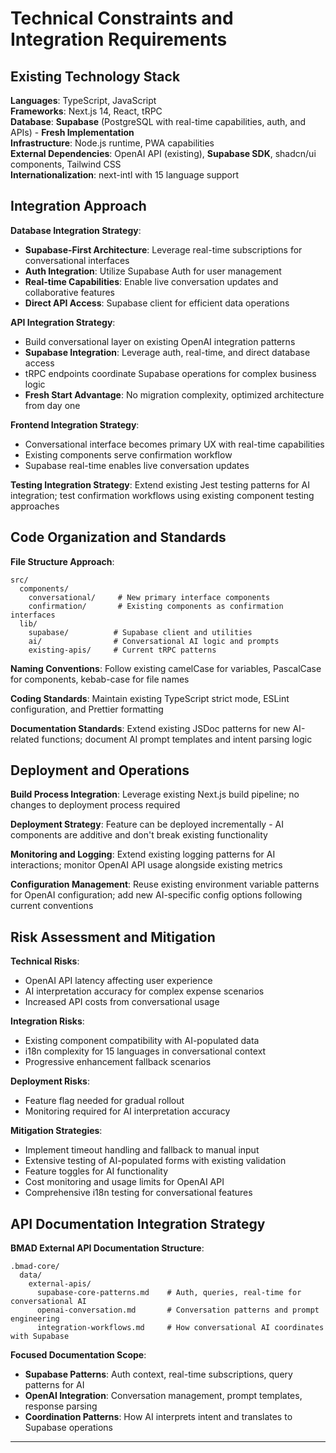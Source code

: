 # Technical Constraints and Integration Requirements

## Existing Technology Stack

**Languages**: TypeScript, JavaScript  
**Frameworks**: Next.js 14, React, tRPC  
**Database**: **Supabase** (PostgreSQL with real-time capabilities, auth, and APIs) - **Fresh Implementation**  
**Infrastructure**: Node.js runtime, PWA capabilities  
**External Dependencies**: OpenAI API (existing), **Supabase SDK**, shadcn/ui components, Tailwind CSS  
**Internationalization**: next-intl with 15 language support

## Integration Approach

**Database Integration Strategy**:

- **Supabase-First Architecture**: Leverage real-time subscriptions for conversational interfaces
- **Auth Integration**: Utilize Supabase Auth for user management
- **Real-time Capabilities**: Enable live conversation updates and collaborative features
- **Direct API Access**: Supabase client for efficient data operations

**API Integration Strategy**:

- Build conversational layer on existing OpenAI integration patterns
- **Supabase Integration**: Leverage auth, real-time, and direct database access
- tRPC endpoints coordinate Supabase operations for complex business logic
- **Fresh Start Advantage**: No migration complexity, optimized architecture from day one

**Frontend Integration Strategy**:

- Conversational interface becomes primary UX with real-time capabilities
- Existing components serve confirmation workflow
- Supabase real-time enables live conversation updates

**Testing Integration Strategy**: Extend existing Jest testing patterns for AI integration; test confirmation workflows using existing component testing approaches

## Code Organization and Standards

**File Structure Approach**:

```
src/
  components/
    conversational/     # New primary interface components
    confirmation/       # Existing components as confirmation interfaces
  lib/
    supabase/          # Supabase client and utilities
    ai/                # Conversational AI logic and prompts
    existing-apis/     # Current tRPC patterns
```

**Naming Conventions**: Follow existing camelCase for variables, PascalCase for components, kebab-case for file names

**Coding Standards**: Maintain existing TypeScript strict mode, ESLint configuration, and Prettier formatting

**Documentation Standards**: Extend existing JSDoc patterns for new AI-related functions; document AI prompt templates and intent parsing logic

## Deployment and Operations

**Build Process Integration**: Leverage existing Next.js build pipeline; no changes to deployment process required

**Deployment Strategy**: Feature can be deployed incrementally - AI components are additive and don't break existing functionality

**Monitoring and Logging**: Extend existing logging patterns for AI interactions; monitor OpenAI API usage alongside existing metrics

**Configuration Management**: Reuse existing environment variable patterns for OpenAI configuration; add new AI-specific config options following current conventions

## Risk Assessment and Mitigation

**Technical Risks**:

- OpenAI API latency affecting user experience
- AI interpretation accuracy for complex expense scenarios
- Increased API costs from conversational usage

**Integration Risks**:

- Existing component compatibility with AI-populated data
- i18n complexity for 15 languages in conversational context
- Progressive enhancement fallback scenarios

**Deployment Risks**:

- Feature flag needed for gradual rollout
- Monitoring required for AI interpretation accuracy

**Mitigation Strategies**:

- Implement timeout handling and fallback to manual input
- Extensive testing of AI-populated forms with existing validation
- Feature toggles for AI functionality
- Cost monitoring and usage limits for OpenAI API
- Comprehensive i18n testing for conversational features

## API Documentation Integration Strategy

**BMAD External API Documentation Structure**:

```
.bmad-core/
  data/
    external-apis/
      supabase-core-patterns.md    # Auth, queries, real-time for conversational AI
      openai-conversation.md       # Conversation patterns and prompt engineering
      integration-workflows.md     # How conversational AI coordinates with Supabase
```

**Focused Documentation Scope**:

- **Supabase Patterns**: Auth context, real-time subscriptions, query patterns for AI
- **OpenAI Integration**: Conversation management, prompt templates, response parsing
- **Coordination Patterns**: How AI interprets intent and translates to Supabase operations

---
